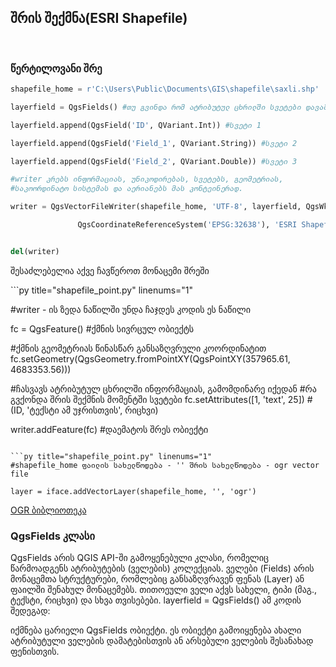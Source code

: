 ## შრის შექმნა(ESRI Shapefile)
<br>

### წერტილოვანი შრე

```py title="shapefile_point.py" linenums="1"
shapefile_home = r'C:\Users\Public\Documents\GIS\shapefile\saxli.shp'

layerfield = QgsFields() #თუ გვინდა რომ ატრიბუტულ ცხრილში სვეტები დავამატოთ

layerfield.append(QgsField('ID', QVariant.Int)) #სვეტი 1

layerfield.append(QgsField('Field_1', QVariant.String)) #სვეტი 2

layerfield.append(QgsField('Field_2', QVariant.Double)) #სვეტი 3

#writer კრებს ინფორმაციას, უნიკოდირებას, სვეტებს, გეომეტრიას,
#საკოორდინატო სისტემას და აერიანებს მას კონტეინერად.

writer = QgsVectorFileWriter(shapefile_home, 'UTF-8', layerfield, QgsWkbTypes.Point, \

               QgsCoordinateReferenceSystem('EPSG:32638'), 'ESRI Shapefile')


del(writer)

```

<p>შესაძლებელია აქვე ჩავწეროთ მონაცემი შრეში</p>
```py title="shapefile_point.py" linenums="1"

#writer - ის ზედა ნაწილში უნდა ჩაჯდეს კოდის ეს ნაწილი 

fc = QgsFeature() #ქმნის სივრცულ ობიექტს

#ქმნის გეომეტრიას წინასწარ განსაზღვრული კოორდინატით
fc.setGeometry(QgsGeometry.fromPointXY(QgsPointXY(357965.61, 4683353.56))) 

#ჩასვავს ატრიბუტულ ცხრილში ინფორმაციას, გამომდინარე იქედან 
#რა გვქონდა შრის შექმნის მომენტში სვეტები
fc.setAttributes([1, 'text', 25])  #(ID, 'ტექსტი ამ უჯრისთვის', რიცხვი)

writer.addFeature(fc) #დაემატოს შრეს ობიექტი
```

```py title="shapefile_point.py" linenums="1"
#shapefile_home ფაილის სახელწოდება - '' შრის სახელწოდება - ogr vector file

layer = iface.addVectorLayer(shapefile_home, '', 'ogr')
```
[OGR ბიბლიოთეკა](https://osdoc.qgis.ge/PyQGIS/explanations/ogr_library/)


### QgsFields კლასი
QgsFields არის QGIS API-ში გამოყენებული კლასი, რომელიც წარმოადგენს ატრიბუტების (ველების) კოლექციას.
ველები (Fields) არის მონაცემთა სტრუქტურები, რომლებიც განსაზღვრავენ ფენას (Layer) ან ფაილში შენახულ მონაცემებს. თითოეული ველი აქვს სახელი, ტიპი (მაგ., ტექსტი, რიცხვი) და სხვა თვისებები.
layerfield = QgsFields()
ამ კოდის შედეგად:

იქმნება ცარიელი QgsFields ობიექტი.
ეს ობიექტი გამოიყენება ახალი ატრიბუტული ველების დამატებისთვის ან არსებული ველების შესანახად ფენისთვის.